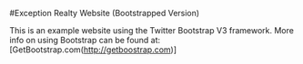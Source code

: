 #Exception Realty Website (Bootstrapped Version)

This is an example website using the Twitter Bootstrap V3 framework.
More info on using Bootstrap can be found at:
[GetBootstrap.com(http://getboostrap.com)]